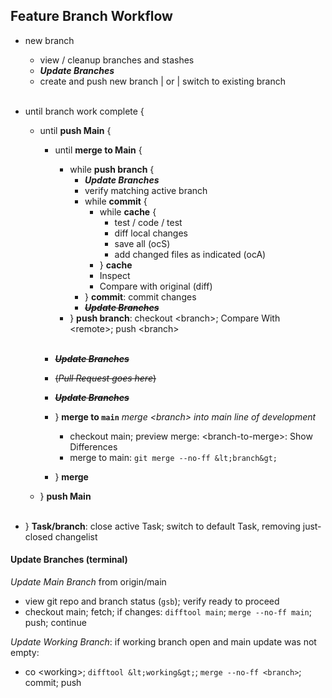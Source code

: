 ## Feature Branch Workflow

- new branch
  - view / cleanup branches and stashes
  - ***Update Branches***
  - create and push new branch | or | switch to existing branch<br/><br/>

- until branch work complete {
  - until **push Main** {
    - until **merge to Main** {

      - while **push branch** {
        - ***Update Branches***
        - verify matching active branch
        - while **commit** {
          - while **cache** {
            - test / code / test
            - diff local changes
            - save all (ocS)
            - add changed files as indicated (ocA)
          - } **cache**
          - Inspect
          - Compare with original (diff)
        - } **commit**: commit changes
        - ~~***Update Branches***~~
      - } **push branch**: checkout &lt;branch&gt;; Compare With &lt;remote&gt;; push &lt;branch&gt;
<br/><br/>
    - ~~***Update Branches***~~
    - ~~(*Pull Request goes here*)~~
    - ~~***Update Branches***~~
    - } **merge to `main`** *merge &lt;branch&gt; into main line of development*
      - checkout main; preview merge: &lt;branch-to-merge&gt;: Show Differences
      - merge to main: `git merge --no-ff &lt;branch&gt;`
    - } **merge**
  - } **push Main**
<br/><br>
- } **Task/branch**: close active Task; switch to default Task, removing just-closed changelist

#### Update Branches (terminal)
*Update Main Branch* from origin/main
- view git repo and branch status (`gsb`); verify ready to proceed
- checkout main; fetch; if changes: `difftool main`; `merge --no-ff main`; push; continue

*Update Working Branch*: if working branch open and main update was not empty:
- co &lt;working&gt;; `difftool &lt;working&gt;`; `merge --no-ff <branch>`; commit; push
